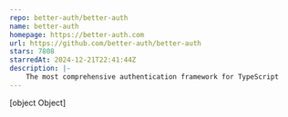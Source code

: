 ```yaml
---
repo: better-auth/better-auth
name: better-auth
homepage: https://better-auth.com
url: https://github.com/better-auth/better-auth
stars: 7808
starredAt: 2024-12-21T22:41:44Z
description: |-
    The most comprehensive authentication framework for TypeScript
---
```


[object Object]
